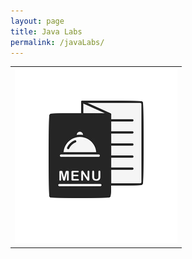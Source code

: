 ```yaml
---
layout: page
title: Java Labs
permalink: /javaLabs/
---
```


<table>
    <tr>
        <td><a href="{{site.baseurl}}/java/labs/2022/09/01/menu"><img src="images/menu_icon.png"></a></td>
    </tr>
<table>

